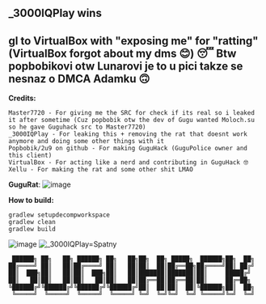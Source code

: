 _3000IQPlay wins
----------------------------------------------------------------------------------------
gl to VirtualBox with "exposing me" for "ratting" (VirtualBox forgot about my dms 😊) 😴
Btw popbobikovi otw Lunarovi je to u pici takze se nesnaz o DMCA Adamku 🙃
----------------------------------------------------------------------------------------
**Credits:**
```
Master7720 - For giving me the SRC for check if its real so i leaked it after sometime (Cuz popbobik otw the dev of Gugu wanted Moloch.su so he gave Guguhack src to Master7720)
_3000IQPlay - For leaking this + removing the rat that doesnt work anymore and doing some other things with it
Popbobik/2u9 on github - For making GuguHack (GuguPolice owner and this client)
VirtualBox - For acting like a nerd and contributing in GuguHack 🤓
Xellu - For making the rat and some other shit LMAO
```


**GuguRat**:
![image](https://user-images.githubusercontent.com/75604883/179952183-4e8c055c-1e7d-4a44-be2e-2496303d47df.png)


**How to build:**
```
gradlew setupdecompworkspace
gradlew clean
gradlew build
```


![image](https://user-images.githubusercontent.com/75604883/179795707-895678b5-b6de-4aad-b466-1f777b6f8270.png)
![_3000IQPlay=Spatny](https://user-images.githubusercontent.com/75604883/179825229-9522aca0-d545-4048-a36f-16870e6692a0.png)


```
 ██████╗ ██╗   ██╗ ██████╗ ██╗   ██╗██╗  ██╗ █████╗  ██████╗██╗  ██╗
██╔════╝ ██║   ██║██╔════╝ ██║   ██║██║  ██║██╔══██╗██╔════╝██║ ██╔╝
██║  ███╗██║   ██║██║  ███╗██║   ██║███████║███████║██║     █████╔╝ 
██║   ██║██║   ██║██║   ██║██║   ██║██╔══██║██╔══██║██║     ██╔═██╗ 
╚██████╔╝╚██████╔╝╚██████╔╝╚██████╔╝██║  ██║██║  ██║╚██████╗██║  ██╗
 ╚═════╝  ╚═════╝  ╚═════╝  ╚═════╝ ╚═╝  ╚═╝╚═╝  ╚═╝ ╚═════╝╚═╝  ╚═╝
```
